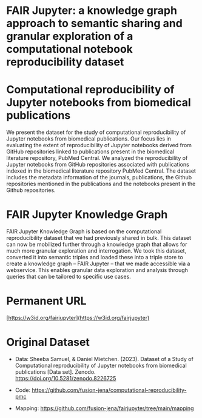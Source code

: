 # FAIR Jupyter: a knowledge graph approach to semantic sharing and granular exploration of a computational notebook reproducibility dataset

# Computational reproducibility of Jupyter notebooks from biomedical publications

We present the dataset for the study of computational reproducibility of Jupyter notebooks from biomedical publications. Our focus lies in evaluating the extent of reproducibility of Jupyter notebooks derived from GitHub repositories linked to publications present in the biomedical literature repository, PubMed Central. We analyzed the reproducibility of Jupyter notebooks from GitHub repositories associated with publications indexed in the biomedical literature repository PubMed Central. The dataset includes the metadata information of the journals, publications, the Github repositories mentioned in the publications and the notebooks present in the Github repositories.

# FAIR Jupyter Knowledge Graph

FAIR Jupyter Knowledge Graph is based on the computational reproducibility dataset that we had previously shared in bulk. This dataset can now be mobilized further through a knowledge graph that allows for much more granular exploration and interrogation. We took this dataset, converted it into semantic triples and loaded these into a triple store to create a knowledge graph – FAIR Jupyter – that we made accessible via a webservice. This enables granular data exploration and analysis through queries that can be tailored to specific use cases.

# Permanent URL
[https://w3id.org/fairjupyter](https://w3id.org/fairjupyter)

# Original Dataset

* Data: Sheeba Samuel, & Daniel Mietchen. (2023). Dataset of a Study of Computational reproducibility of Jupyter notebooks from biomedical publications [Data set]. Zenodo. https://doi.org/10.5281/zenodo.8226725

* Code: https://github.com/fusion-jena/computational-reproducibility-pmc

* Mapping: https://github.com/fusion-jena/fairjupyter/tree/main/mapping
